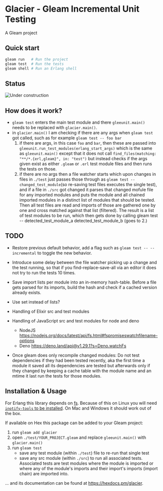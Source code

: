 # Glacier - Gleam Incremental Unit Testing

<!-- [![Package Version](https://img.shields.io/hexpm/v/glacier)](https://hex.pm/packages/glacier)
[![Hex Docs](https://img.shields.io/badge/hex-docs-ffaff3)](https://hexdocs.pm/glacier/) -->

A Gleam project

## Quick start

```sh
gleam run   # Run the project
gleam test  # Run the tests
gleam shell # Run an Erlang shell

```

## Status

![Under construction](https://web.archive.org/web/20090829023556im_/http://geocities.com/okitsugu/underconstruction.gif)

## How does it work?

- `gleam test` enters the main test module and there `gleeunit.main()` needs to be replaced with `glacier.main()`.
- in `glacier.main()` I am checking if there are any args when `gleam test` got called, such as for example `gleam test -- foo bar`
  1. if there are args, in this case `foo` and `bar`, then these are passed into `gleeunit.run_test_modules(erlang_start_args)` which is the same as `gleeunit.main()` except that it does not call `find_files(matching: "**/*.{erl,gleam}", in: "test")` but instead checks if the args given exist as either `.gleam` or `.erl` test module files and then runs the tests on those.
  2. if there are no args then a file watcher starts which upon changes in files in `./test` just passes those through as `gleam test -- changed_test_module`(so re-saving test files executes the single test), and if a file in `./src` got changed it parses that changed mofule file for any imported modules and puts the module and all chained imported modules in a distinct list of modules that should be tested. Then all test files are read and imports of those are gathered one by one and cross matched against that list (filtered). The result is a list of test modules to be run, which then gets done by calling gleam test -- detected_test_module_a detected_test_module_b (goes to 2.)

## TODO

- Restore previous default behavior, add a flag such as `gleam test -- --incremental` to toggle the new behavior.
- Introduce some delay between the file watcher picking up a change and the test running, so that if you find-replace-save-all via an editor it does not try to run the tests 10 times.
- Save import lists per module into an in-memory hash-table. Before a file gets parsed for its imports, build the hash and check if a cached version already exists.
- Use set instead of lists?
- Handling of Elixir src and test modules
- Handling of JavaScript src and test modules for node and deno
  - NodeJS <https://nodejs.org/docs/latest/api/fs.html#fspromiseswatchfilename-options>
  - Deno <https://deno.land/api@v1.29.1?s=Deno.watchFs>

- Once gleam does only recompile changed modules: Do not test dependencies if they had been tested recently, aka the first time a module it saved all its dependencies are tested but afterwards only if they changed by keeping a cache table with the module name and an mtime it last run the tests for those modules.

## Installation & Usage

For Erlang this library depends on [fs](https://hexdocs.pm/fs/). Because of this on Linux you will need [`inotify-tools` to be installed](https://github.com/synrc/fs#backends). On Mac and Windows it should work out of the box.

If available on Hex this package can be added to your Gleam project:

1. run `gleam add glacier`
2. open `./test/YOUR_PROJECT.gleam` and replace `gleeunit.main()` with `glacier.main()`
3. run `gleam test`
   - save any test module (within `./test`) file to re-run that single test
   - save any src module (within `./src`) to run all associated tests. Associated tests are test modules where the module is imported or where any of the module's imports and their import's imports (import chain) are imported into.

... and its documentation can be found at <https://hexdocs.pm/glacier>.

